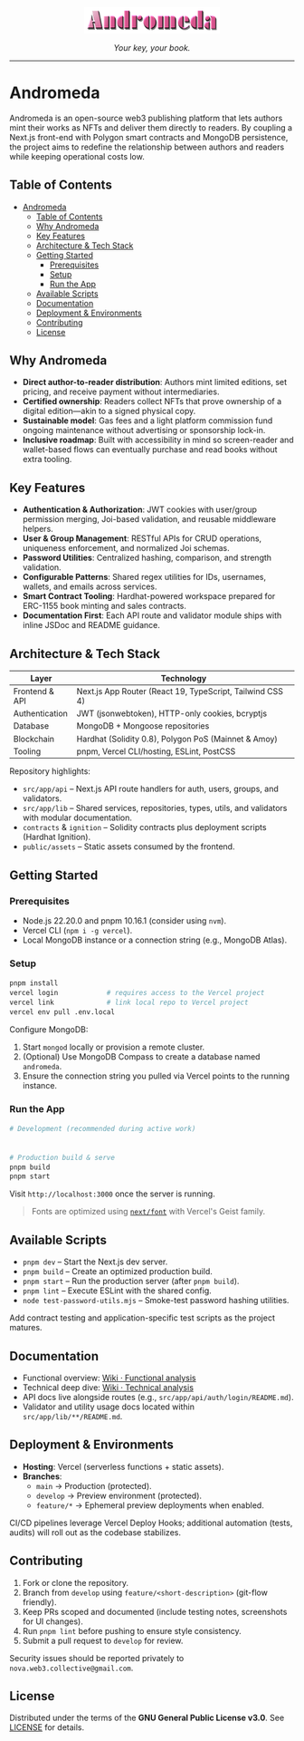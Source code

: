 <p align="center">
  <img src="./asset/andromeda-logo.png" alt="Andromeda logo" width="240" />
</p>

<p align="center"><em>Your key, your book.</em></p>

---

# Andromeda

Andromeda is an open-source web3 publishing platform that lets authors mint their works as NFTs and deliver them directly to readers. By coupling a Next.js front-end with Polygon smart contracts and MongoDB persistence, the project aims to redefine the relationship between authors and readers while keeping operational costs low.

## Table of Contents

- [Andromeda](#andromeda)
  - [Table of Contents](#table-of-contents)
  - [Why Andromeda](#why-andromeda)
  - [Key Features](#key-features)
  - [Architecture \& Tech Stack](#architecture--tech-stack)
  - [Getting Started](#getting-started)
    - [Prerequisites](#prerequisites)
    - [Setup](#setup)
    - [Run the App](#run-the-app)
  - [Available Scripts](#available-scripts)
  - [Documentation](#documentation)
  - [Deployment \& Environments](#deployment--environments)
  - [Contributing](#contributing)
  - [License](#license)

## Why Andromeda

- **Direct author-to-reader distribution**: Authors mint limited editions, set pricing, and receive payment without intermediaries.
- **Certified ownership**: Readers collect NFTs that prove ownership of a digital edition—akin to a signed physical copy.
- **Sustainable model**: Gas fees and a light platform commission fund ongoing maintenance without advertising or sponsorship lock-in.
- **Inclusive roadmap**: Built with accessibility in mind so screen-reader and wallet-based flows can eventually purchase and read books without extra tooling.

## Key Features

- **Authentication & Authorization**: JWT cookies with user/group permission merging, Joi-based validation, and reusable middleware helpers.
- **User & Group Management**: RESTful APIs for CRUD operations, uniqueness enforcement, and normalized Joi schemas.
- **Password Utilities**: Centralized hashing, comparison, and strength validation.
- **Configurable Patterns**: Shared regex utilities for IDs, usernames, wallets, and emails across services.
- **Smart Contract Tooling**: Hardhat-powered workspace prepared for ERC-1155 book minting and sales contracts.
- **Documentation First**: Each API route and validator module ships with inline JSDoc and README guidance.

## Architecture & Tech Stack

| Layer | Technology |
| --- | --- |
| Frontend & API | Next.js App Router (React 19, TypeScript, Tailwind CSS 4) |
| Authentication | JWT (jsonwebtoken), HTTP-only cookies, bcryptjs |
| Database | MongoDB + Mongoose repositories |
| Blockchain | Hardhat (Solidity 0.8), Polygon PoS (Mainnet & Amoy) |
| Tooling | pnpm, Vercel CLI/hosting, ESLint, PostCSS |

Repository highlights:

- `src/app/api` – Next.js API route handlers for auth, users, groups, and validators.
- `src/app/lib` – Shared services, repositories, types, utils, and validators with modular documentation.
- `contracts` & `ignition` – Solidity contracts plus deployment scripts (Hardhat Ignition).
- `public/assets` – Static assets consumed by the frontend.

## Getting Started

### Prerequisites

- Node.js 22.20.0 and pnpm 10.16.1 (consider using `nvm`).
- Vercel CLI (`npm i -g vercel`).
- Local MongoDB instance or a connection string (e.g., MongoDB Atlas).

### Setup

```bash
pnpm install
vercel login            # requires access to the Vercel project
vercel link             # link local repo to Vercel project
vercel env pull .env.local
```

Configure MongoDB:

1. Start `mongod` locally or provision a remote cluster.
2. (Optional) Use MongoDB Compass to create a database named `andromeda`.
3. Ensure the connection string you pulled via Vercel points to the running instance.

### Run the App

```bash
# Development (recommended during active work)


# Production build & serve
pnpm build
pnpm start
```

Visit `http://localhost:3000` once the server is running.

> Fonts are optimized using [`next/font`](https://nextjs.org/docs/app/building-your-application/optimizing/fonts) with Vercel's Geist family.

## Available Scripts

- `pnpm dev` – Start the Next.js dev server.
- `pnpm build` – Create an optimized production build.
- `pnpm start` – Run the production server (after `pnpm build`).
- `pnpm lint` – Execute ESLint with the shared config.
- `node test-password-utils.mjs` – Smoke-test password hashing utilities.

Add contract testing and application-specific test scripts as the project matures.

## Documentation

- Functional overview: [Wiki · Functional analysis](https://github.com/nova-collective/andromeda/wiki/Functional-analysis)
- Technical deep dive: [Wiki · Technical analysis](https://github.com/nova-collective/andromeda/wiki/Technical-analysis)
- API docs live alongside routes (e.g., `src/app/api/auth/login/README.md`).
- Validator and utility usage docs located within `src/app/lib/**/README.md`.

## Deployment & Environments

- **Hosting**: Vercel (serverless functions + static assets).
- **Branches**:
  - `main` → Production (protected).
  - `develop` → Preview environment (protected).
  - `feature/*` → Ephemeral preview deployments when enabled.

CI/CD pipelines leverage Vercel Deploy Hooks; additional automation (tests, audits) will roll out as the codebase stabilizes.

## Contributing

1. Fork or clone the repository.
2. Branch from `develop` using `feature/<short-description>` (git-flow friendly).
3. Keep PRs scoped and documented (include testing notes, screenshots for UI changes).
4. Run `pnpm lint` before pushing to ensure style consistency.
5. Submit a pull request to `develop` for review.

Security issues should be reported privately to `nova.web3.collective@gmail.com`.

## License

Distributed under the terms of the **GNU General Public License v3.0**. See [LICENSE](LICENSE) for details.
